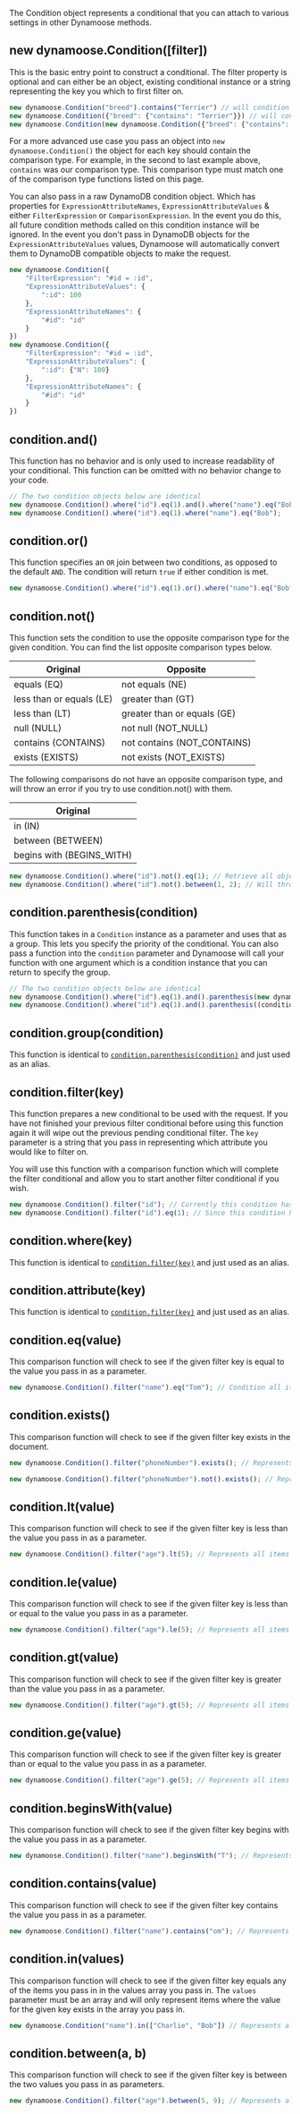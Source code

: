 The Condition object represents a conditional that you can attach to various settings in other Dynamoose methods.

## new dynamoose.Condition([filter])

This is the basic entry point to construct a conditional. The filter property is optional and can either be an object, existing conditional instance or a string representing the key you which to first filter on.

```js
new dynamoose.Condition("breed").contains("Terrier") // will condition for where the key `breed` contains `Terrier`
new dynamoose.Condition({"breed": {"contains": "Terrier"}}) // will condition for where the key `breed` contains `Terrier`
new dynamoose.Condition(new dynamoose.Condition({"breed": {"contains": "Terrier"}})) // will condition for where the key `breed` contains `Terrier`
```

For a more advanced use case you pass an object into `new dynamoose.Condition()` the object for each key should contain the comparison type. For example, in the second to last example above, `contains` was our comparison type. This comparison type must match one of the comparison type functions listed on this page.

You can also pass in a raw DynamoDB condition object. Which has properties for `ExpressionAttributeNames`, `ExpressionAttributeValues` & either `FilterExpression` or `ComparisonExpression`. In the event you do this, all future condition methods called on this condition instance will be ignored. In the event you don't pass in DynamoDB objects for the `ExpressionAttributeValues` values, Dynamoose will automatically convert them to DynamoDB compatible objects to make the request.

```js
new dynamoose.Condition({
	"FilterExpression": "#id = :id",
	"ExpressionAttributeValues": {
		":id": 100
	},
	"ExpressionAttributeNames": {
		"#id": "id"
	}
})
new dynamoose.Condition({
	"FilterExpression": "#id = :id",
	"ExpressionAttributeValues": {
		":id": {"N": 100}
	},
	"ExpressionAttributeNames": {
		"#id": "id"
	}
})
```

## condition.and()

This function has no behavior and is only used to increase readability of your conditional. This function can be omitted with no behavior change to your code.

```js
// The two condition objects below are identical
new dynamoose.Condition().where("id").eq(1).and().where("name").eq("Bob");
new dynamoose.Condition().where("id").eq(1).where("name").eq("Bob");
```

## condition.or()

This function specifies an `OR` join between two conditions, as opposed to the default `AND`. The condition will return `true` if either condition is met.

```js
new dynamoose.Condition().where("id").eq(1).or().where("name").eq("Bob"); // id = 1 OR name = Bob
```

## condition.not()

This function sets the condition to use the opposite comparison type for the given condition. You can find the list opposite comparison types below.

| Original | Opposite |
|---|---|
| equals (EQ) | not equals (NE) |
| less than or equals (LE) | greater than (GT) |
| less than (LT) | greater than or equals (GE) |
| null (NULL) | not null (NOT_NULL) |
| contains (CONTAINS) | not contains (NOT_CONTAINS) |
| exists (EXISTS) | not exists (NOT_EXISTS) |

The following comparisons do not have an opposite comparison type, and will throw an error if you try to use condition.not() with them.

| Original |
|---|
| in (IN) |
| between (BETWEEN) |
| begins with (BEGINS_WITH) |

```js
new dynamoose.Condition().where("id").not().eq(1); // Retrieve all objects where id does NOT equal 1
new dynamoose.Condition().where("id").not().between(1, 2); // Will throw error since between does not have an opposite comparison type
```

## condition.parenthesis(condition)

This function takes in a `Condition` instance as a parameter and uses that as a group. This lets you specify the priority of the conditional. You can also pass a function into the `condition` parameter and Dynamoose will call your function with one argument which is a condition instance that you can return to specify the group.

```js
// The two condition objects below are identical
new dynamoose.Condition().where("id").eq(1).and().parenthesis(new dynamoose.Condition().where("name").eq("Bob")); // id = 1 AND (name = Bob)
new dynamoose.Condition().where("id").eq(1).and().parenthesis((condition) => condition.where("name").eq("Bob")); // id = 1 AND (name = Bob)
```

## condition.group(condition)

This function is identical to [`condition.parenthesis(condition)`](#conditionparenthesiscondition) and just used as an alias.

## condition.filter(key)

This function prepares a new conditional to be used with the request. If you have not finished your previous filter conditional before using this function again it will wipe out the previous pending conditional filter. The `key` parameter is a string that you pass in representing which attribute you would like to filter on.

You will use this function with a comparison function which will complete the filter conditional and allow you to start another filter conditional if you wish.

```js
new dynamoose.Condition().filter("id"); // Currently this condition has no filter behavior and will represent an empty conditional
new dynamoose.Condition().filter("id").eq(1); // Since this condition has a comparison function (eq) after the filter it will complete the filter conditional and only represent items where `id` = 1
```

## condition.where(key)

This function is identical to [`condition.filter(key)`](#conditionfilterkey) and just used as an alias.

## condition.attribute(key)

This function is identical to [`condition.filter(key)`](#conditionfilterkey) and just used as an alias.

## condition.eq(value)

This comparison function will check to see if the given filter key is equal to the value you pass in as a parameter.

```js
new dynamoose.Condition().filter("name").eq("Tom"); // Condition all items where `name` equals `Tom`
```

## condition.exists()

This comparison function will check to see if the given filter key exists in the document.

```js
new dynamoose.Condition().filter("phoneNumber").exists(); // Represents all items where `phoneNumber` exists in the document

new dynamoose.Condition().filter("phoneNumber").not().exists(); // Represents all items where `phoneNumber` does not exist in the document
```

## condition.lt(value)

This comparison function will check to see if the given filter key is less than the value you pass in as a parameter.

```js
new dynamoose.Condition().filter("age").lt(5); // Represents all items where `age` is less than 5
```

## condition.le(value)

This comparison function will check to see if the given filter key is less than or equal to the value you pass in as a parameter.

```js
new dynamoose.Condition().filter("age").le(5); // Represents all items where `age` is less than or equal to 5
```

## condition.gt(value)

This comparison function will check to see if the given filter key is greater than the value you pass in as a parameter.

```js
new dynamoose.Condition().filter("age").gt(5); // Represents all items where `age` is greater than 5
```

## condition.ge(value)

This comparison function will check to see if the given filter key is greater than or equal to the value you pass in as a parameter.

```js
new dynamoose.Condition().filter("age").ge(5); // Represents all items where `age` is greater than or equal to 5
```

## condition.beginsWith(value)

This comparison function will check to see if the given filter key begins with the value you pass in as a parameter.

```js
new dynamoose.Condition().filter("name").beginsWith("T"); // Represents all items where `name` begins with `T`
```

## condition.contains(value)

This comparison function will check to see if the given filter key contains the value you pass in as a parameter.

```js
new dynamoose.Condition().filter("name").contains("om"); // Represents all items where `name` contains `om`
```

## condition.in(values)

This comparison function will check to see if the given filter key equals any of the items you pass in in the values array you pass in. The `values` parameter must be an array and will only represent items where the value for the given key exists in the array you pass in.

```js
new dynamoose.Condition("name").in(["Charlie", "Bob"]) // Represents all items where `name` = `Charlie` OR `Bob`
```

## condition.between(a, b)

This comparison function will check to see if the given filter key is between the two values you pass in as parameters.

```js
new dynamoose.Condition().filter("age").between(5, 9); // Represents all items where `age` is between 5 and 9
```
